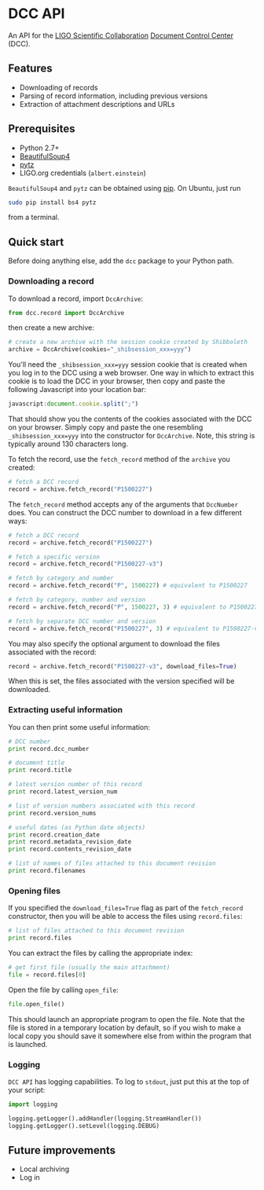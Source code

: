# DCC API

An API for the [LIGO Scientific Collaboration](http://www.ligo.org/) [Document Control Center](https://dcc.ligo.org/) (DCC).

## Features

 - Downloading of records
 - Parsing of record information, including previous versions
 - Extraction of attachment descriptions and URLs

## Prerequisites

  - Python 2.7+
  - [BeautifulSoup4](https://www.crummy.com/software/BeautifulSoup/)
  - [pytz](https://pypi.python.org/pypi/pytz)
  - LIGO.org credentials (`albert.einstein`)

`BeautifulSoup4` and `pytz` can be obtained using [pip](https://pip.pypa.io/). On Ubuntu, just run
```bash
sudo pip install bs4 pytz
```
from a terminal.

## Quick start
Before doing anything else, add the `dcc` package to your Python path.

### Downloading a record
To download a record, import `DccArchive`:
```python
from dcc.record import DccArchive
```
then create a new archive:
```python
# create a new archive with the session cookie created by Shibboleth
archive = DccArchive(cookies="_shibsession_xxx=yyy")
```
You'll need the `_shibsession_xxx=yyy` session cookie that is created when you log in to the DCC using a web browser. One way in which to extract this cookie is to load the DCC in your browser, then copy and paste the following Javascript into your location bar:
```javascript
javascript:document.cookie.split(";")
```
That should show you the contents of the cookies associated with the DCC on your browser. Simply copy and paste the one resembling `_shibsession_xxx=yyy` into the constructor for `DccArchive`. Note, this string is typically around 130 characters long.

To fetch the record, use the `fetch_record` method of the `archive` you created:
```python
# fetch a DCC record
record = archive.fetch_record("P1500227")
```
The `fetch_record` method accepts any of the arguments that `DccNumber` does. You can construct the DCC number to download in a few different ways:
```python
# fetch a DCC record
record = archive.fetch_record("P1500227")

# fetch a specific version
record = archive.fetch_record("P1500227-v3")

# fetch by category and number
record = archive.fetch_record("P", 1500227) # equivalent to P1500227

# fetch by category, number and version
record = archive.fetch_record("P", 1500227, 3) # equivalent to P1500227-v3

# fetch by separate DCC number and version
record = archive.fetch_record("P1500227", 3) # equivalent to P1500227-v3
```

You may also specify the optional argument to download the files associated with the record:
```python
record = archive.fetch_record("P1500227-v3", download_files=True)
```
When this is set, the files associated with the version specified will be downloaded.

### Extracting useful information
You can then print some useful information:
```python
# DCC number
print record.dcc_number

# document title
print record.title

# latest version number of this record
print record.latest_version_num

# list of version numbers associated with this record
print record.version_nums

# useful dates (as Python date objects)
print record.creation_date
print record.metadata_revision_date
print record.contents_revision_date

# list of names of files attached to this document revision
print record.filenames
```

### Opening files
If you specified the `download_files=True` flag as part of the `fetch_record` constructor, then you will be able to access the files using `record.files`:
```python
# list of files attached to this document revision
print record.files
```
You can extract the files by calling the appropriate index:
```python
# get first file (usually the main attachment)
file = record.files[0]
```

Open the file by calling `open_file`:
```python
file.open_file()
```
This should launch an appropriate program to open the file. Note that the file is stored in a temporary location by default, so if you wish to make a local copy you should save it somewhere else from within the program that is launched.

### Logging
`DCC API` has logging capabilities. To log to `stdout`, just put this at the top of your script:
```python
import logging

logging.getLogger().addHandler(logging.StreamHandler())
logging.getLogger().setLevel(logging.DEBUG)
```

## Future improvements
 - Local archiving
 - Log in
